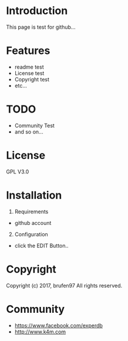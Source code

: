 # Introduction
This page is test for github... 


# Features
* readme test
* License test
* Copyright test
* etc...


# TODO
* Community Test
* and so on...


# License
GPL V3.0


# Installation
1. Requirements
- github account

2. Configuration
- click the EDIT Button..


# Copyright
Copyright (c) 2017, brufen97
All rights reserved.


# Community
* https://www.facebook.com/experdb
* http://www.k4m.com

